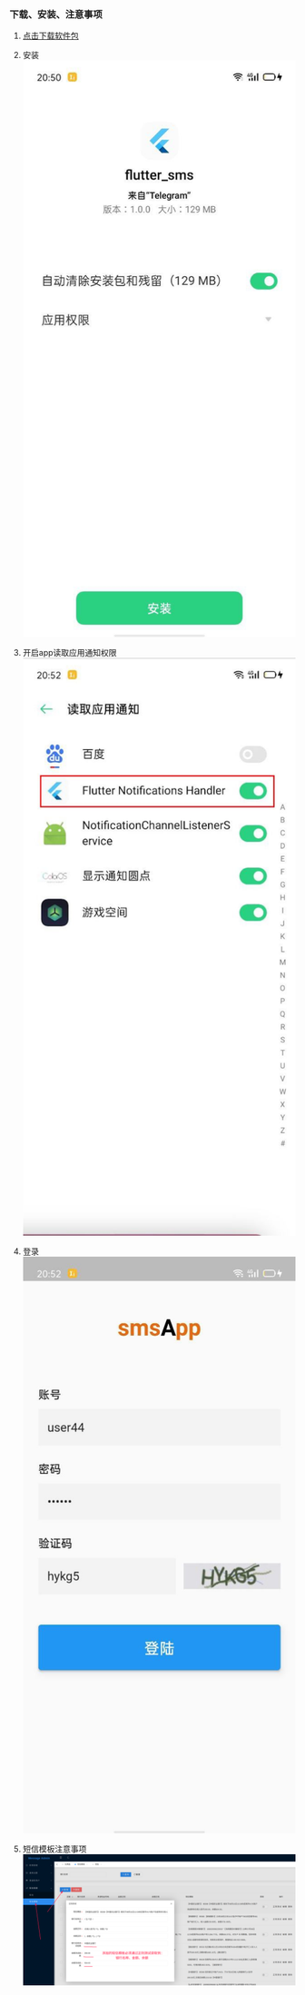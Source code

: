 ### 下载、安装、注意事项
1. [点击下载软件包](https://tp.fenghuang8866.com/smsApp.apk)

2. 安装
![img](./install.jpg)

3. 开启app读取应用通知权限
![img](./set.jpg)

4. 登录
![img](./login.jpg)


5. 短信模板注意事项
![img](./notice1.png)


